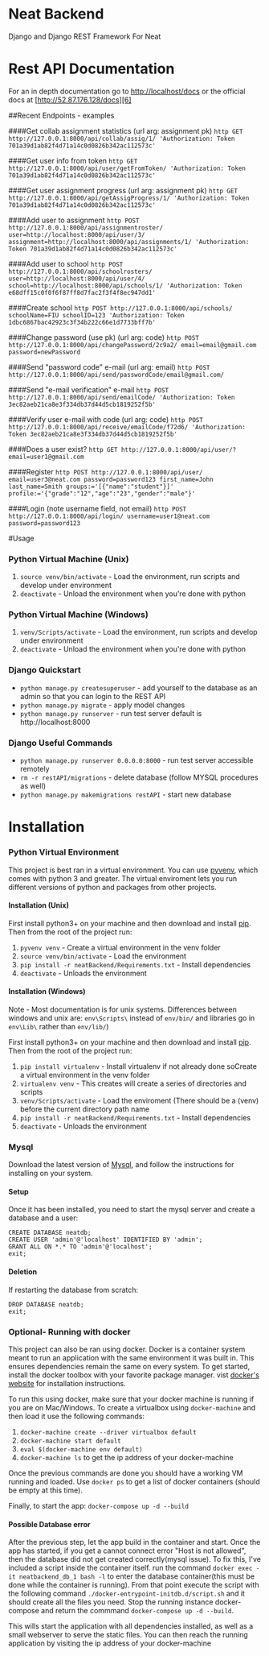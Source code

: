 # Neat Backend

Django and Django REST Framework For Neat

# Rest API Documentation
For an in depth documentation go to [http://localhost/docs][5] or the official docs at [http://52.87.176.128/docs][6]

##Recent Endpoints - examples

####Get collab assignment statistics (url arg: assignment pk)
`http GET http://127.0.0.1:8000/api/collab/assig/1/ 'Authorization: Token 701a39d1ab82f4d71a14c0d0826b342ac112573c'`

####Get user info from token
`http GET http://127.0.0.1:8000/api/user/getFromToken/ 'Authorization: Token 701a39d1ab82f4d71a14c0d0826b342ac112573c'`

####Get user assignment progress (url arg: assignment pk)
`http GET http://127.0.0.1:8000/api/getAssigProgress/1/ 'Authorization: Token 701a39d1ab82f4d71a14c0d0826b342ac112573c'`

####Add user to assignment
`http POST http://127.0.0.1:8000/api/assignmentroster/ user=http://localhost:8000/api/user/3/ assignment=http://localhost:8000/api/assignments/1/ 'Authorization: Token 701a39d1ab82f4d71a14c0d0826b342ac112573c'`

####Add user to school
`http POST http://127.0.0.1:8000/api/schoolrosters/ user=http://localhost:8000/api/user/4/ school=http://localhost:8000/api/schools/1/ 'Authorization: Token e68dff15c0f0f6f87ff8d7fac2f3f4f8ec947dd1'`

####Create school
`http POST http://127.0.0.1:8000/api/schools/ schoolName=FIU schoolID=123 'Authorization: Token 1dbc6867bac42923c3f34b222c66e1d7733bff7b'`

####Change password (use pk) (url arg: code)
`http POST http://127.0.0.1:8000/api/changePassword/2c9a2/ email=email@gmail.com password=newPassword`

####Send "password code" e-mail (url arg: email)
`http POST http://127.0.0.1:8000/api/send/passwordCode/email@gmail.com/`

####Send "e-mail verification" e-mail
`http POST http://127.0.0.1:8000/api/send/emailCode/ 'Authorization: Token 3ec82aeb21ca8e3f334db37d44d5cb1819252f5b'`

####Verify user e-mail with code (url arg: code)
`http POST http://127.0.0.1:8000/api/receive/emailCode/f72d6/ 'Authorization: Token 3ec82aeb21ca8e3f334db37d44d5cb1819252f5b'`

####Does a user exist?
`http GET http://127.0.0.1:8000/api/user/?email=user1@gmail.com`

####Register
`http POST http://127.0.0.1:8000/api/user/ email=user3@neat.com password=password123 first_name=John last_name=Smith groups:='[{"name":"student"}]' profile:='{"grade":"12","age":"23","gender":"male"}'`

####Login (note username field, not email)
`http POST http://127.0.0.1:8000/api/login/ username=user1@neat.com password=password123`

#Usage

### Python Virtual Machine (Unix)

1. `source venv/bin/activate` - Load the environment, run scripts and develop under environment
2. `deactivate` - Unload the environment when you're done with python

### Python Virtual Machine (Windows)

1. `venv/Scripts/activate` - Load the environment, run scripts and develop under environment
2. `deactivate` - Unload the environment when you're done with python


### Django Quickstart

* `python manage.py createsuperuser` - add yourself to the database as an admin so that you can login to the REST API
* `python manage.py migrate` - apply model changes
* `python manage.py runserver` - run test server default is http://localhost:8000

### Django Useful Commands

* `python manage.py runserver 0.0.0.0:8000` - run test server accessible remotely
* `rm -r restAPI/migrations` - delete database (follow MYSQL procedures as well)
* `python manage.py makemigrations restAPI` - start new database


# Installation

### Python Virtual Environment

This project is best ran in a virtual environment. You can use [pyvenv][2],
which comes with python 3 and greater. The virtual enviroment lets you run
different versions of python and packages from other projects.

#### Installation (Unix)

First install python3+ on your machine and then download and install [pip][1].
Then from the root of the project run:

1. `pyvenv venv` - Create a virtual environment in the venv folder
2. `source venv/bin/activate` - Load the environment
3. `pip install -r neatBackend/Requirements.txt` - Install dependencies
4. `deactivate` - Unloads the environment


#### Installation (Windows)
Note - Most documentation is for unix systems. Differences between windows and unix are: `env\Scripts\` instead of `env/bin/` and libraries go in `env\Lib\` rather than `env/lib/`)

First install python3+ on your machine and then download and install [pip][1].
Then from the root of the project run:

1. `pip install virtualenv` - Install virtualenv if not already done soCreate a virtual environment in the venv folder
2. `virtualenv venv` - This creates will create a series of directories and scripts
3. `venv/Scripts/activate` - Load the enviroment (There should be a (venv) before the current directory path name
4. `pip install -r neatBackend/Requirements.txt` - Install dependencies
5. `deactivate` - Unloads the environment


### Mysql

Download the latest version of [Mysql][3], and follow the instructions for installing
on your system. 


#### Setup

Once it has been installed, you need to start the mysql server and create a database and a 
user:

```
CREATE DATABASE neatdb;
CREATE USER 'admin'@'localhost' IDENTIFIED BY 'admin';
GRANT ALL ON *.* TO 'admin'@'localhost';
exit;
```
#### Deletion

If restarting the database from scratch:

```
DROP DATABASE neatdb;
exit;
```

### Optional- Running with docker

This project can also be ran using docker. Docker is a container system meant
to run an application with the same environment it was built in. This ensures
dependencies remain the same on every system. To get started, install the
docker toolbox with your favorite package manager. vist [docker's website][4] 
for installation instructions.

To run this using docker, make sure that your docker machine is running if you
are on Mac/Windows. To create a virtualbox using `docker-machine` and then load
it use the following commands:

1. `docker-machine create --driver virtualbox default`
2. `docker-machine start default`
3. `eval $(docker-machine env default)`
3. `docker-machine ls` to get the ip address of your docker-machine

Once the previous commands are done you should have a working VM running and
loaded. Use `docker ps` to get a list of docker containers (should be empty at
this time).

Finally, to start the app:
`docker-compose up -d --build`

#### Possible Database error
After the previous step, let the app build in the container and start. Once the app 
has started, if you get a cannot connect error "Host is not allowed", then the database
did not get created correctly(mysql issue). To fix this, I've included a script inside
the container itself. run the command `docker exec -it neatbackend_db_1 bash -l` to enter
the database container(this must be done while the container is running). From that 
point execute the script with the following command `./docker-entrypoint-initdb.d/script.sh` 
and it should create all the files you need. Stop the running instance docker-compose and 
return the commmand `docker-compose up -d --build`.

This wills start the application with all dependencies installed, as well as a
small webserver to serve the static files. You can then reach the running 
application by visiting the ip address of your docker-machine

[1]: https://pip.pypa.io/en/latest/installing/
[2]: https://docs.python.org/3/using/scripts.html
[3]: http://dev.mysql.com/doc/refman/5.7/en/installing.html
[4]: https://www.docker.com/products/docker-toolbox
[5]: http://localhost/docs
[6]: http://52.87.176.128/docs
